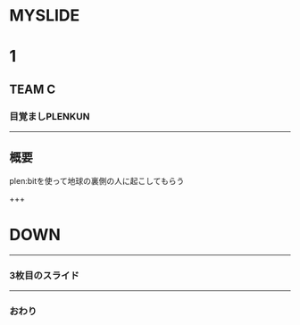 # MYSLIDE
# 1
## TEAM C
### 目覚ましPLENKUN




---


## 概要
plen:bitを使って地球の裏側の人に起こしてもらう

+++
# DOWN

---


### 3枚目のスライド


---


### おわり
